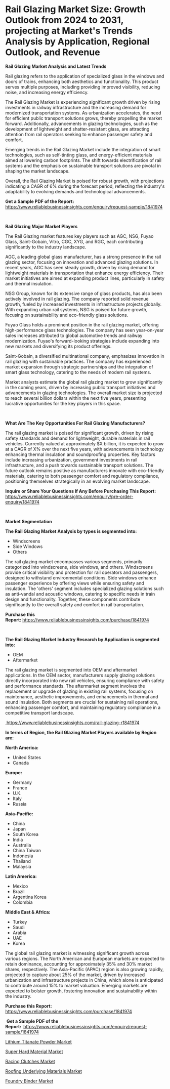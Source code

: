 <p><h1>Rail Glazing Market Size: Growth Outlook from 2024 to 2031, projecting at Market's Trends Analysis by Application, Regional Outlook, and Revenue</h1></p><p><strong>Rail Glazing Market Analysis and Latest Trends</strong></p>
<p><p>Rail glazing refers to the application of specialized glass in the windows and doors of trains, enhancing both aesthetics and functionality. This product serves multiple purposes, including providing improved visibility, reducing noise, and increasing energy efficiency. </p><p>The Rail Glazing Market is experiencing significant growth driven by rising investments in railway infrastructure and the increasing demand for modernized transportation systems. As urbanization accelerates, the need for efficient public transport solutions grows, thereby propelling the market forward. Additionally, advancements in glazing technologies, such as the development of lightweight and shatter-resistant glass, are attracting attention from rail operators seeking to enhance passenger safety and comfort.</p><p>Emerging trends in the Rail Glazing Market include the integration of smart technologies, such as self-tinting glass, and energy-efficient materials aimed at lowering carbon footprints. The shift towards electrification of rail systems and the emphasis on sustainable transport solutions are pivotal in shaping the market landscape.</p><p>Overall, the Rail Glazing Market is poised for robust growth, with projections indicating a CAGR of 6% during the forecast period, reflecting the industry's adaptability to evolving demands and technological advancements.</p></p>
<p><strong>Get a Sample PDF of the Report:&nbsp;</strong> <a href="https://www.reliablebusinessinsights.com/enquiry/request-sample/1841974?utm_campaign=1676&utm_medium=2&utm_source=Github&utm_content=ia&utm_term=16102024&utm_id=rail-glazing">https://www.reliablebusinessinsights.com/enquiry/request-sample/1841974</a></p>
<p>&nbsp;</p>
<p><strong>Rail Glazing Major Market Players</strong></p>
<p><p>The Rail Glazing market features key players such as AGC, NSG, Fuyao Glass, Saint-Gobain, Vitro, CGC, XYG, and RGC, each contributing significantly to the industry landscape.</p><p>AGC, a leading global glass manufacturer, has a strong presence in the rail glazing sector, focusing on innovation and advanced glazing solutions. In recent years, AGC has seen steady growth, driven by rising demand for lightweight materials in transportation that enhance energy efficiency. Their market initiatives are aimed at expanding product lines, particularly in safety and thermal insulation.</p><p>NSG Group, known for its extensive range of glass products, has also been actively involved in rail glazing. The company reported solid revenue growth, fueled by increased investments in infrastructure projects globally. With expanding urban rail systems, NSG is poised for future growth, focusing on sustainability and eco-friendly glass solutions.</p><p>Fuyao Glass holds a prominent position in the rail glazing market, offering high-performance glass technologies. The company has seen year-on-year sales increases attributed to global automotive trends and railway modernization. Fuyao's forward-looking strategies include expanding into new markets and diversifying its product offerings.</p><p>Saint-Gobain, a diversified multinational company, emphasizes innovation in rail glazing with sustainable practices. The company has experienced market expansion through strategic partnerships and the integration of smart glass technology, catering to the needs of modern rail systems.</p><p>Market analysts estimate the global rail glazing market to grow significantly in the coming years, driven by increasing public transport initiatives and advancements in glazing technologies. The overall market size is projected to reach several billion dollars within the next five years, presenting lucrative opportunities for the key players in this space.</p></p>
<p>&nbsp;</p>
<p><strong>What Are The Key Opportunities For Rail Glazing Manufacturers?</strong></p>
<p><p>The rail glazing market is poised for significant growth, driven by rising safety standards and demand for lightweight, durable materials in rail vehicles. Currently valued at approximately $X billion, it is expected to grow at a CAGR of X% over the next five years, with advancements in technology enhancing thermal insulation and soundproofing properties. Key factors include increasing urbanization, government investments in rail infrastructure, and a push towards sustainable transport solutions. The future outlook remains positive as manufacturers innovate with eco-friendly materials, catering to both passenger comfort and regulatory compliance, positioning themselves strategically in an evolving market landscape.</p></p>
<p><strong>Inquire or Share Your Questions If Any Before Purchasing This Report:</strong> <a href="https://www.reliablebusinessinsights.com/enquiry/pre-order-enquiry/1841974?utm_campaign=1676&utm_medium=2&utm_source=Github&utm_content=ia&utm_term=16102024&utm_id=rail-glazing">https://www.reliablebusinessinsights.com/enquiry/pre-order-enquiry/1841974</a></p>
<p>&nbsp;</p>
<p><strong>Market Segmentation</strong></p>
<p><strong>The Rail Glazing Market Analysis by types is segmented into:</strong></p>
<p><ul><li>Windscreens</li><li>Side Windows</li><li>Others</li></ul></p>
<p><p>The rail glazing market encompasses various segments, primarily categorized into windscreens, side windows, and others. Windscreens provide critical visibility and protection for rail operators and passengers, designed to withstand environmental conditions. Side windows enhance passenger experience by offering views while ensuring safety and insulation. The 'others' segment includes specialized glazing solutions such as anti-vandal and acoustic windows, catering to specific needs in train design and functionality. Together, these components contribute significantly to the overall safety and comfort in rail transportation.</p></p>
<p><strong>Purchase this Report:&nbsp;</strong><a href="https://www.reliablebusinessinsights.com/purchase/1841974?utm_campaign=1676&utm_medium=2&utm_source=Github&utm_content=ia&utm_term=16102024&utm_id=rail-glazing">https://www.reliablebusinessinsights.com/purchase/1841974</a></p>
<p>&nbsp;</p>
<p><strong>The Rail Glazing Market Industry Research by Application is segmented into:</strong></p>
<p><ul><li>OEM</li><li>Aftermarket</li></ul></p>
<p><p>The rail glazing market is segmented into OEM and aftermarket applications. In the OEM sector, manufacturers supply glazing solutions directly incorporated into new rail vehicles, ensuring compliance with safety and performance standards. The aftermarket segment involves the replacement or upgrade of glazing in existing rail systems, focusing on maintenance, aesthetic improvements, and enhancements in thermal and sound insulation. Both segments are crucial for sustaining rail operations, enhancing passenger comfort, and maintaining regulatory compliance in a competitive transport landscape.</p></p>
<p><a href="https://www.reliablebusinessinsights.com/rail-glazing-r1841974?utm_campaign=1676&utm_medium=2&utm_source=Github&utm_content=ia&utm_term=16102024&utm_id=rail-glazing">&nbsp;https://www.reliablebusinessinsights.com/rail-glazing-r1841974</a></p>
<p><strong>In terms of Region, the Rail Glazing Market Players available by Region are:</strong></p>
<p>
    <p> <strong> North America: </strong>
        <ul>
            <li>United States</li>
            <li>Canada</li>
        </ul>
        </p> 
    <p> <strong> Europe: </strong>
        <ul>
            <li>Germany</li>
            <li>France</li>
            <li>U.K.</li>
            <li>Italy</li>
            <li>Russia</li>
        </ul>
        </p> 
    <p> <strong> Asia-Pacific: </strong>
        <ul>
            <li>China</li>
            <li>Japan</li>
            <li>South Korea</li>
            <li>India</li>
            <li>Australia</li>
            <li>China Taiwan</li>
            <li>Indonesia</li>
            <li>Thailand</li>
            <li>Malaysia</li>
        </ul>
        </p> 
    <p> <strong> Latin America: </strong>
        <ul>
            <li>Mexico</li>
            <li>Brazil</li>
            <li>Argentina Korea</li>
            <li>Colombia</li>
        </ul>
        </p> 
    <p> <strong> Middle East & Africa: </strong>
        <ul>
            <li>Turkey</li>
            <li>Saudi</li>
            <li>Arabia</li>
            <li>UAE</li>
            <li>Korea</li>
        </ul>
    </p>
    </p>
<p><p>The global rail glazing market is witnessing significant growth across various regions. The North American and European markets are expected to retain dominance, accounting for approximately 35% and 30% market shares, respectively. The Asia-Pacific (APAC) region is also growing rapidly, projected to capture about 25% of the market, driven by increased urbanization and infrastructure projects in China, which alone is anticipated to contribute around 15% to market valuation. Emerging markets are expected to bolster growth, fostering innovation and sustainability within the industry.</p></p>
<p><strong>Purchase this Report: </strong><a href="https://www.reliablebusinessinsights.com/purchase/1841974?utm_campaign=1676&utm_medium=2&utm_source=Github&utm_content=ia&utm_term=16102024&utm_id=rail-glazing">https://www.reliablebusinessinsights.com/purchase/1841974</a></p>
<p>&nbsp;<strong>Get a Sample PDF of the Report:&nbsp;&nbsp;</strong><a href="https://www.reliablebusinessinsights.com/enquiry/request-sample/1841974?utm_campaign=1676&utm_medium=2&utm_source=Github&utm_content=ia&utm_term=16102024&utm_id=rail-glazing">https://www.reliablebusinessinsights.com/enquiry/request-sample/1841974</a></p>
<p><strong></strong></p>
<p><p><a href="https://www.linkedin.com/pulse/global-lithium-titanate-powder-market-landscape-future-trends-fzkfe?utm_campaign=1676&utm_medium=2&utm_source=Github&utm_content=ia&utm_term=16102024&utm_id=rail-glazing">Lithium Titanate Powder Market</a></p><p><a href="https://www.linkedin.com/pulse/super-hard-material-market-forecasts-trends-impact-analysis-6cncc?utm_campaign=1676&utm_medium=2&utm_source=Github&utm_content=ia&utm_term=16102024&utm_id=rail-glazing">Super Hard Material Market</a></p><p><a href="https://www.linkedin.com/pulse/racing-clutches-market-research-report-2024-2031-suppositions-hohpe?utm_campaign=1676&utm_medium=2&utm_source=Github&utm_content=ia&utm_term=16102024&utm_id=rail-glazing">Racing Clutches Market</a></p><p><a href="https://www.linkedin.com/pulse/global-roofing-underlying-materials-market-sector2024-2031-axz7c?utm_campaign=1676&utm_medium=2&utm_source=Github&utm_content=ia&utm_term=16102024&utm_id=rail-glazing">Roofing Underlying Materials Market</a></p><p><a href="https://www.linkedin.com/pulse/global-foundry-binder-market-opportunities-forecast-period-ehvac?utm_campaign=1676&utm_medium=2&utm_source=Github&utm_content=ia&utm_term=16102024&utm_id=rail-glazing">Foundry Binder Market</a></p></p>